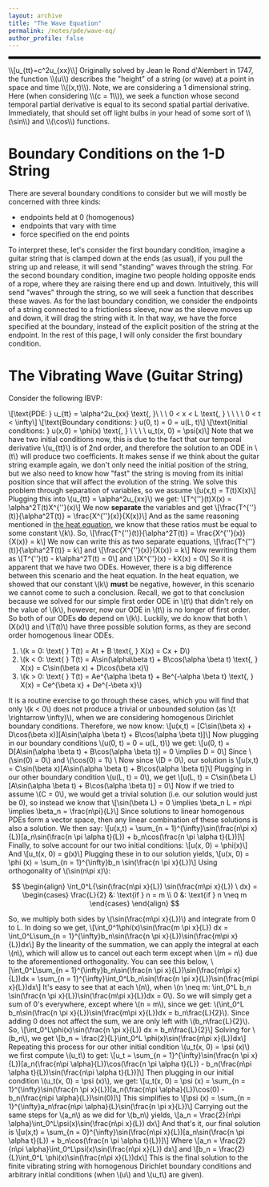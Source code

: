 ```yaml
---
layout: archive
title: "The Wave Equation"
permalink: /notes/pde/wave-eq/
author_profile: false
---
```

<hr style="border: 2px solid black;">
\\[u_{tt}=c^2u_{xx}\\]
Originally solved by Jean le Rond d'Alembert in 1747, the function \\(u\\) describes the "height" of a string (or wave) at a point in space and time \\((x,t)\\). Note, we are considering a 1 dimensional string. Here (when considering \\(c = 1\\)), we seek a function whose second temporal partial derivative is equal to its second spatial partial derivative. Immediately, that should set off light bulbs in your head of some sort of  \\(\sin\\) and \\(\cos\\) functions.

Boundary Conditions on the 1-D String
===
There are several boundary conditions to consider but we will mostly be concerned with three kinds:
 - endpoints held at 0 (homogenous)
 - endpoints that vary with time
 - force specified on the end points

To interpret these, let's consider the first boundary condition, imagine a guitar string that is clamped down at the ends (as usual), if you pull the string up and release, it will send "standing" waves through the string. For the second boundary condition, imagine two people holding opposite ends of a rope, where they are raising there end up and down. Intuitively, this will send "waves" through the string, so we will seek a function that describes these waves. As for the last boundary condition, we consider the endpoints of a string connected to a frictionless sleeve, now as the sleeve moves up and down, it will drag the string with it. In that way, we have the force specified at the boundary, instead of the explicit position of the string at the endpoint. In the rest of this page, I will only consider the first boundary condition.

The Vibrating Wave (Guitar String)
===
Consider the following IBVP:

\\[\text{PDE:  } u_{tt} = \alpha^2u_{xx} \text{, }\ \ \ 0 < x < L  \text{,   } \ \ \ \ 0 < t < \infty\\]
\\[\text{Boundary conditions:  } u(0, t) = 0 = u(L, t)\\]
\\[\text{Initial conditions:  } u(x,0) = \phi(x) \text{,   } \ \ \ \ u_t(x, 0) = \psi(x)\\]
Note that we have two initial conditions now, this is due to the fact that our temporal derivative \\(u_{tt}\\) is of 2nd order, and therefore the solution to an ODE in \\(t\\) will produce two coefficients. It makes sense if we think about the guitar string example again, we don't only need the initial position of the string, but we also need to know how "fast" the string is moving from its initial position since that will affect the evolution of the string. We solve this problem through separation of variables, so we assume
\\[u(x,t) = T(t)X(x)\\]
Plugging this into \\(u_{tt} = \alpha^2u_{xx}\\) we get:
\\[T^{\''}(t)X(x) = \alpha^2T(t)X^{\''}(x)\\]
We now **separate** the variables and get
\\[\frac{T^{\''}(t)}{\alpha^2T(t)} = \frac{X^{\''}(x)}{X(x)}\\]
And as the same reasoning mentioned in [the heat equation](heatequation.md), we know that these ratios must be equal to some constant \\(k\\). So,
\\[\frac{T^{\''}(t)}{\alpha^2T(t)} = \frac{X^{\''}(x)}{X(x)} = k\\]
We now can write this as two separate equations,
\\[\frac{T^{\''}(t)}{\alpha^2T(t)} = k\\]
and
\\[\frac{X^{\''}(x)}{X(x)} = k\\]
Now rewriting them as
\\[T^{\''}(t) - k\alpha^2T(t) = 0\\]
and 
\\[X^{\''}(x) - kX(x) = 0\\]
So it is apparent that we have two ODEs. However, there is a big difference between this scenario and the heat equation. In the heat equation, we showed that our constant \\(k\\) **must** be negative, however, in this scenario we cannot come to such a conclusion. Recall, we got to that conclusion because we solved for our simple first order ODE in \\(t\\) that didn't rely on the value of \\(k\\), however, now our ODE in \\(t\\) is no longer of first order. So both of our ODEs **do** depend on \\(k\\). Luckily, we do know that both \\(X(x)\\) and \\(T(t)\\) have three possible solution forms, as they are second order homogenous linear ODEs.

1. \\(k = 0: \text{ } T(t) = At + B \text{,   } X(x) = Cx + D\\)
2. \\(k < 0: \text{ } T(t) = A\sin(\alpha\beta t) + B\cos(\alpha \beta t) \text{,     } X(x) = C\sin(\beta x) + D\cos(\beta x)\\)
3. \\(k > 0: \text{ } T(t) = Ae^{\alpha \beta t} + Be^{-\alpha \beta t} \text{,     } X(x) = Ce^{\beta x} + De^{-\beta x}\\)

It is a routine exercise to go through these cases, which you will find that only \\(k < 0\\) does not produce a trivial or unbounded solution (as \\(t \rightarrow \infty)\\), when we are considering homogenous Dirichlet boundary conditions. Therefore, we now know:
\\[u(x,t) = \[C\sin(\beta x) + D\cos(\beta x)\]\[A\sin(\alpha \beta t) + B\cos(\alpha \beta t)\]\\]
Now plugging in our boundary conditions \\(u(0, t) = 0 = u(L, t)\\) we get:
\\[u(0, t) = D\[A\sin(\alpha \beta t) + B\cos(\alpha \beta t)\] = 0 \implies D = 0\\]
Since \\(\sin(0) = 0\\) and \\(\cos(0) = 1\\) \\
Now since \\(D = 0\\),  our solution is
\\[u(x,t) = C\sin(\beta x)\[A\sin(\alpha \beta t) + B\cos(\alpha \beta t)\]\\]
Plugging in our other boundary condition \\(u(L, t) = 0\\), we get
\\[u(L, t) = C\sin(\beta L)\[A\sin(\alpha \beta t) + B\cos(\alpha \beta t)\] = 0\\]
Now if we tried to assume \\(C = 0\\), we would get a trivial solution (i.e. our solution would just be 0), so instead we know that \\[\sin(\beta L) = 0 \implies \beta_n L = n\pi \implies \beta_n = \frac{n\pi}{L}\\]
Since solutions to linear homogenous PDEs form a vector space, then any linear combination of these solutions is also a solution. We then say:
\\[u(x,t) = \sum_{n = 1}^{\infty}\sin(\frac{n\pi x}{L})\[a_n\sin(\frac{n \pi \alpha t}{L}) + b_n\cos(\frac{n \pi \alpha t}{L})\]\\]
Finally, to solve account for our two initial conditions:
\\[u(x, 0) = \phi(x)\\]
And
\\[u_t(x, 0) = g(x)\\]
Plugging these in to our solution yields, 
\\[u(x, 0) = \phi (x) = \sum_{n = 1}^{\infty}b_n \sin(\frac{n \pi x}{L})\\]
Using orthogonality of \\(\sin(n\pi x)\\):

<div style="text-align: center;">
$$
\begin{align}
\int_0^L{\sin(\frac{n\pi x}{L}) \sin(\frac{m\pi x}{L}) \ dx} = 
\begin{cases}
\frac{L}{2} &: \text{if } n = m \\
0 &: \text{if } n \neq m
\end{cases} 
\end{align}
$$
</div>

So, we multiply both sides by \\(\sin(\frac{m\pi x}{L})\\) and integrate from 0 to L. In doing so we get, 
\\[\int_0^1\phi(x)\sin(\frac{m \pi x}{L}) dx = \int_0^L\sum_{n = 1}^{\infty}b_n\sin(\frac{n \pi x}{L})\sin(\frac{m\pi x}{L})dx\\]
By the linearity of the summation, we can apply the integral at each \\(n\\), which will allow us to cancel out each term except when \\(m = n\\) due to the aforementioned orthogonality. You can see this below,
\\[\int_0^L\sum_{n = 1}^{\infty}b_n\sin(\frac{n \pi x}{L})\sin(\frac{m\pi x}{L})dx = \sum_{n = 1}^{\infty}\int_0^Lb_n\sin(\frac{n \pi x}{L})\sin(\frac{m\pi x}{L})dx\\]
It's easy to see that at each \\(n\\), when \\(n \neq m: \int_0^L b_n \sin(\frac{n \pi x}{L})\sin(\frac{m\pi x}{L})dx = 0\\). So we will simply get a sum of 0's everywhere, except where \\(n = m\\), since we get: \\(\int_0^L b_n\sin(\frac{n \pi x}{L})\sin(\frac{m\pi x}{L})dx = b_n\frac{L}{2}\\). Since adding 0 does not affect the sum, we are only left with  \\(b_n\frac{L}{2}\\). So,
\\[\int_0^L\phi(x)\sin(\frac{n \pi x}{L}) dx = b_n\frac{L}{2}\\]
Solving for \\(b_n\\), we get
\\[b_n = \frac{2}{L}\int_0^L \phi(x)\sin(\frac{n\pi x}{L})dx\\]
Repeating this process for our other initial condition \\(u_t(x, 0) = \psi (x)\\) we first compute \\(u_t\\) to get:
\\[u_t = \sum_{n = 1}^{\infty}\sin(\frac{n \pi x}{L})\[a_n(\frac{n\pi \alpha}{L})\cos(\frac{n \pi \alpha t}{L}) - b_n(\frac{n\pi \alpha t}{L})\sin(\frac{n\pi \alpha t}{L})\]\\]
Then plugging in our initial condition \\(u_t(x, 0) = \psi (x)\\), we get:
\\[u_t(x, 0) = \psi (x) = \sum_{n = 1}^{\infty}\sin(\frac{n \pi x}{L})\[a_n(\frac{n\pi \alpha}{L})\cos(0) - b_n(\frac{n\pi \alpha}{L})\sin(0)\]\\]
This simplifies to
\\[\psi (x) = \sum_{n = 1}^{\infty}a_n\frac{n\pi \alpha}{L}\sin(\frac{n \pi x}{L})\\]
Carrying out the same steps for \\(a_n\\) as we did for \\(b_n\\) yields, 
\\[a_n = \frac{2}{n\pi \alpha}\int_0^L\psi(x)\sin(\frac{n\pi x}{L}) dx\\]
And that's it, our final solution is
\\[u(x,t) = \sum_{n = 0}^{\infty}\sin(\frac{n\pi x}{L})\[a_n\sin(\frac{n \pi \alpha t}{L}) + b_n\cos(\frac{n \pi \alpha t}{L})\]\\]
Where 
\\[a_n = \frac{2}{n\pi \alpha}\int_0^L\psi(x)\sin(\frac{n\pi x}{L}) dx\\]
and 
\\[b_n = \frac{2}{L}\int_0^L \phi(x)\sin(\frac{n\pi x}{L})dx\\]
This is the final solution to the finite vibrating string with homogenous Dirichlet boundary conditions and arbitrary initial conditions (when \\(u\\) and \\(u_t\\) are given). 


